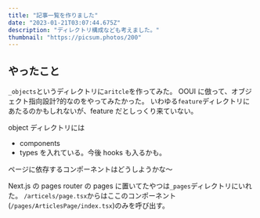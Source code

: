 ```yaml
---
title: "記事一覧を作りました"
date: "2023-01-21T03:07:44.675Z"
description: "ディレクトリ構成なども考えました。"
thumbnail: "https://picsum.photos/200"
---
```


## やったこと

`_objects`というディレクトリに`aritcle`を作ってみた。
OOUI に倣って、オブジェクト指向設計?的なのをやってみたかった。
いわゆる`feature`ディレクトリにあたるのかもしれないが、feature だとしっくり来ていない。

object ディレクトリには

- components
- types
  を入れている。今後 hooks も入るかも。

ページに依存するコンポーネントはどうしようかな〜

Next.js の pages router の pages に置いてたやつは`_pages`ディレクトリにいれた。
`/articels/page.tsx`からはここのコンポーネント(`/pages/ArticlesPage/index.tsx`)のみを呼び出す。
